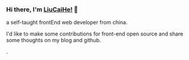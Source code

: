 ### Hi there, I'm [LiuCaiHe!](https://lang.so) 👋

<p>a self-taught frontEnd web developer from china.</p>
<p>I'd like to make some contributions for front-end open source and share some thoughts on my blog and github.</p>





.
